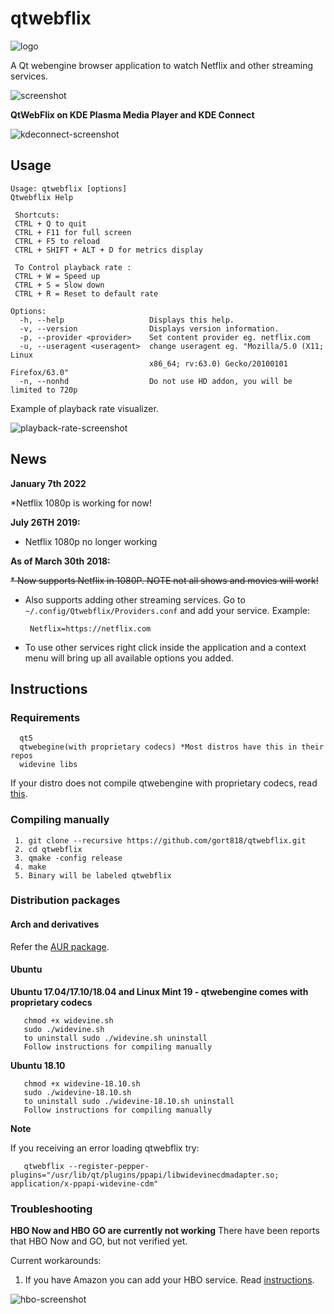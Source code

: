 # qtwebflix 

![logo](https://user-images.githubusercontent.com/8083855/50625087-08698480-0f3f-11e9-88a3-5c65a4ed9e4b.png)

A Qt webengine browser application to watch Netflix and other streaming services.

![screenshot](https://i.imgur.com/jrc7vV9.jpg) 

 **QtWebFlix on KDE Plasma Media Player and KDE Connect**
 
![kdeconnect-screenshot](https://i.imgur.com/m0NMzOK.png)



## Usage

```
Usage: qtwebflix [options]
Qtwebflix Help

 Shortcuts:
 CTRL + Q to quit
 CTRL + F11 for full screen
 CTRL + F5 to reload
 CTRL + SHIFT + ALT + D for metrics display

 To Control playback rate :
 CTRL + W = Speed up 
 CTRL + S = Slow down 
 CTRL + R = Reset to default rate

Options:
  -h, --help                   Displays this help.
  -v, --version                Displays version information.
  -p, --provider <provider>    Set content provider eg. netflix.com
  -u, --useragent <useragent>  change useragent eg. "Mozilla/5.0 (X11; Linux
                               x86_64; rv:63.0) Gecko/20100101 Firefox/63.0"
  -n, --nonhd                  Do not use HD addon, you will be limited to 720p
```

Example of playback rate visualizer.

![playback-rate-screenshot](https://i.imgur.com/B26CloV.png)

## News

**January 7th 2022**

*Netflix 1080p is working for now!

**July 26TH 2019:**

* Netflix 1080p no longer working


**As of March 30th 2018:**

~~* Now supports Netflix in 1080P. NOTE not all shows and movies will work!~~
* Also supports adding other streaming services. Go to `~/.config/Qtwebflix/Providers.conf` and add your service. Example:
       
       Netflix=https://netflix.com

* To use other services right click inside the application and a context menu will bring up all available options you added.

## Instructions

### Requirements 
```
  qt5
  qtwebegine(with proprietary codecs) *Most distros have this in their repos
  widevine libs
```

If your distro does not compile qtwebengine with proprietary codecs, read [this](http://blog.qt.io/blog/2016/06/03/netflix-qt-webengine-5-7/).

### Compiling manually
 ```
  1. git clone --recursive https://github.com/gort818/qtwebflix.git
  2. cd qtwebflix
  3. qmake -config release
  4. make
  5. Binary will be labeled qtwebflix
```

### Distribution packages

#### Arch and derivatives

   Refer the [AUR package](https://aur.archlinux.org/packages/qtwebflix-git/).
   
#### Ubuntu
       
**Ubuntu 17.04/17.10/18.04 and Linux Mint 19 - qtwebengine comes with proprietary codecs**

       chmod +x widevine.sh
       sudo ./widevine.sh
       to uninstall sudo ./widevine.sh uninstall
       Follow instructions for compiling manually
       
**Ubuntu 18.10**
 
       chmod +x widevine-18.10.sh
       sudo ./widevine-18.10.sh
       to uninstall sudo ./widevine-18.10.sh uninstall      
       Follow instructions for compiling manually
       
**Note**

If you receiving an error loading qtwebflix try:

       qtwebflix --register-pepper-plugins="/usr/lib/qt/plugins/ppapi/libwidevinecdmadapter.so; application/x-ppapi-widevine-cdm"
    
### Troubleshooting 
   
**HBO Now and HBO GO are currently not working**
There have been reports that HBO Now and GO, but not verified yet.

Current workarounds:
 
 1. If you have Amazon you can add your HBO service. Read [instructions](https://help.hbogo.com/hc/en-us/articles/204872107-Watching-HBO-on-Amazon-Prime-Video-Channels).

![hbo-screenshot](https://i.imgur.com/8f7lsED.png)
